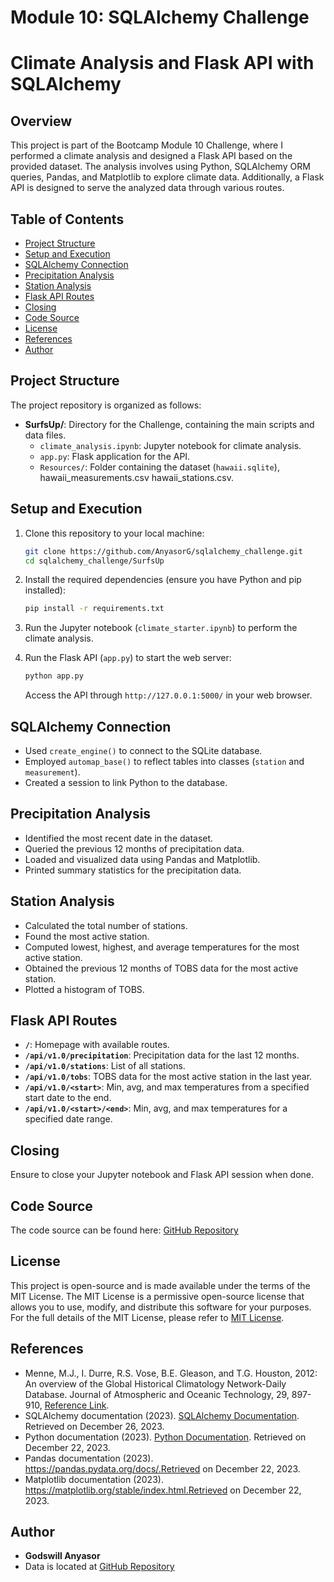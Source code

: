 # Module 10: SQLAlchemy Challenge 

# Climate Analysis and Flask API with SQLAlchemy

## Overview
This project is part of the Bootcamp Module 10 Challenge, where I performed a climate analysis and designed a Flask API based on the provided dataset. The analysis involves using Python, SQLAlchemy ORM queries, Pandas, and Matplotlib to explore climate data. Additionally, a Flask API is designed to serve the analyzed data through various routes.

## Table of Contents
- [Project Structure](#project-structure)
- [Setup and Execution](#setup-and-execution)
- [SQLAlchemy Connection](#sqlalchemy-connection)
- [Precipitation Analysis](#precipitation-analysis)
- [Station Analysis](#station-analysis)
- [Flask API Routes](#flask-api-routes)
- [Closing](#closing)
- [Code Source](#code-source)
- [License](#license)
- [References](#references)
- [Author](#author)

## Project Structure
The project repository is organized as follows:
- **SurfsUp/**: Directory for the Challenge, containing the main scripts and data files.
  - `climate_analysis.ipynb`: Jupyter notebook for climate analysis.
  - `app.py`: Flask application for the API.
  - `Resources/`: Folder containing the dataset (`hawaii.sqlite`), hawaii_measurements.csv hawaii_stations.csv.
  
## Setup and Execution
1. Clone this repository to your local machine:

    ```bash
    git clone https://github.com/AnyasorG/sqlalchemy_challenge.git
    cd sqlalchemy_challenge/SurfsUp
    ```

2. Install the required dependencies (ensure you have Python and pip installed):

    ```bash
    pip install -r requirements.txt
    ```

3. Run the Jupyter notebook (`climate_starter.ipynb`) to perform the climate analysis.

4. Run the Flask API (`app.py`) to start the web server:

    ```bash
    python app.py
    ```

    Access the API through `http://127.0.0.1:5000/` in your web browser.

## SQLAlchemy Connection
- Used `create_engine()` to connect to the SQLite database.
- Employed `automap_base()` to reflect tables into classes (`station` and `measurement`).
- Created a session to link Python to the database.

## Precipitation Analysis
- Identified the most recent date in the dataset.
- Queried the previous 12 months of precipitation data.
- Loaded and visualized data using Pandas and Matplotlib.
- Printed summary statistics for the precipitation data.

## Station Analysis
- Calculated the total number of stations.
- Found the most active station.
- Computed lowest, highest, and average temperatures for the most active station.
- Obtained the previous 12 months of TOBS data for the most active station.
- Plotted a histogram of TOBS.

## Flask API Routes
- **`/`**: Homepage with available routes.
- **`/api/v1.0/precipitation`**: Precipitation data for the last 12 months.
- **`/api/v1.0/stations`**: List of all stations.
- **`/api/v1.0/tobs`**: TOBS data for the most active station in the last year.
- **`/api/v1.0/<start>`**: Min, avg, and max temperatures from a specified start date to the end.
- **`/api/v1.0/<start>/<end>`**: Min, avg, and max temperatures for a specified date range.

## Closing
Ensure to close your Jupyter notebook and Flask API session when done.

## Code Source
The code source can be found here: [GitHub Repository](https://github.com/AnyasorG/sqlalchemy_challenge.git)

## License
This project is open-source and is made available under the terms of the MIT License. The MIT License is a permissive open-source license that allows you to use, modify, and distribute this software for your purposes. For the full details of the MIT License, please refer to [MIT License](https://choosealicense.com/licenses/mit/).

## References
- Menne, M.J., I. Durre, R.S. Vose, B.E. Gleason, and T.G. Houston, 2012: An overview of the Global Historical Climatology Network-Daily Database. Journal of Atmospheric and Oceanic Technology, 29, 897-910, [Reference Link](https://journals.ametsoc.org/view/journals/atot/29/7/jtech-d-11-00103_1.xml).
- SQLAlchemy documentation (2023). [SQLAlchemy Documentation](https://docs.sqlalchemy.org/en/20/). Retrieved on December 26, 2023.
- Python documentation (2023). [Python Documentation](https://docs.python.org/3/). Retrieved on December 22, 2023.
- Pandas documentation (2023). https://pandas.pydata.org/docs/.Retrieved on December 22, 2023.
- Matplotlib documentation (2023). https://matplotlib.org/stable/index.html.Retrieved on December 22, 2023.

## Author
- **Godswill Anyasor**
- Data is located at [GitHub Repository](https://github.com/AnyasorG/sqlalchemy_challenge.git)

